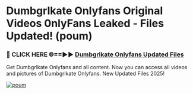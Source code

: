 # Dumbgrlkate Onlyfans Original Videos 0nlyFans Leaked - Files Updated! (poum)

<h3>🔴 CLICK HERE 🌐==►► <a href="https://tinyurl.com/2m67pmp6" rel="nofollow">Dumbgrlkate Onlyfans Updated Files</a></h3>

Get Dumbgrlkate Onlyfans and all content. Now you can access all videos and pictures of Dumbgrlkate Onlyfans. New Updated Files 2025!

[![poum](https://i.imgur.com/H4QAA4z.gif)](https://tinyurl.com/2m67pmp6)